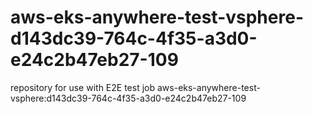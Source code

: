 # aws-eks-anywhere-test-vsphere-d143dc39-764c-4f35-a3d0-e24c2b47eb27-109
repository for use with E2E test job aws-eks-anywhere-test-vsphere:d143dc39-764c-4f35-a3d0-e24c2b47eb27-109
